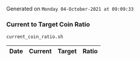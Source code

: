 Generated on `Monday 04-October-2021 at 09:09:33`

### Current to Target Coin Ratio
`current_coin_ratio.sh`

Date|Current|Target|Ratio
---|---|---|---

